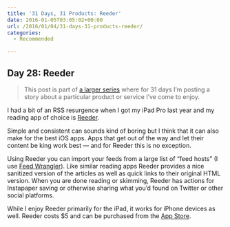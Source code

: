 ```yaml
---
title: '31 Days, 31 Products: Reeder'
date: 2016-01-05T03:05:02+00:00
url: /2016/01/04/31-days-31-products-reeder/
categories:
  - Recommended

---
```

## Day 28: Reeder

> This post is part of [a larger series][1] where for 31 days I&#8217;m posting a story about a particular product or service I&#8217;ve come to enjoy.

I had a bit of an RSS resurgence when I got my iPad Pro last year and my reading app of choice is [Reeder][2].

Simple and consistent can sounds kind of boring but I think that it can also make for the best iOS apps. Apps that get out of the way and let their content be king work best &#8212; and for Reeder this is no exception.

Using Reeder you can import your feeds from a large list of &#8220;feed hosts&#8221; (I use [Feed Wrangler][3]). Like similar reading apps Reeder provides a nice sanitized version of the articles as well as quick links to their original HTML version. When you are done reading or skimming, Reeder has actions for Instapaper saving or otherwise sharing what you&#8217;d found on Twitter or other social platforms.

While I enjoy Reeder primarily for the iPad, it works for iPhone devices as well. Reeder costs $5 and can be purchased from the [App Store][4].

 [1]: http://mikezornek.com/2015/11/24/31-days-31-products-launch-post/
 [2]: http://reederapp.com/ios/
 [3]: https://feedwrangler.net/
 [4]: https://itunes.apple.com/us/app/reeder-3/id697846300?ls=1&mt=8